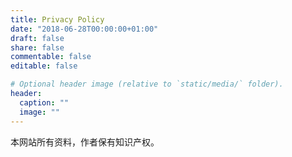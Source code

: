```yaml
---
title: Privacy Policy
date: "2018-06-28T00:00:00+01:00"
draft: false
share: false
commentable: false
editable: false

# Optional header image (relative to `static/media/` folder).
header:
  caption: ""
  image: ""
---
```


本网站所有资料，作者保有知识产权。

<!---

Add your privacy policy here and set `draft: false` to publish it. Otherwise, delete this file if you don't need it.